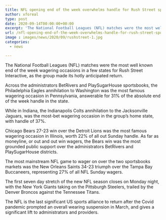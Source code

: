 ```yaml
---
title: NFL opening end of the week overwhelms handle for Rush Street sportsbooks
author: xforeal 
type: post
date: 2020-09-14T00:00:00+00:00
excerpt: 'The National Football Leagues (NFL) matches were the most well known end of the week wagering occasions in a few states for Rush Street Interactive, as the class made its hotly anticipated return '
url: /nfl-opening-end-of-the-week-overwhelms-handle-for-rush-street-sportsbooks/
image : images/news/2020/09/rushstreet-1.jpg
categories:
  - news

---
```

The National Football Leagues (NFL) matches were the most well known end of the week wagering occasions in a few states for Rush Street Interactive, as the group made its hotly anticipated return. 

Across the administrators BetRivers and PlaySugarHouse sportsbooks, the Philadelphia Eagles annihilation to Washington was the most famous wagering occasion in Pennsylvania, answerable for 31&percnt; of the absolute end of the week handle in the state. 

While in Indiana, the Indianapolis Colts annihilation to the Jacksonville Jaguars, was the most-bet wagering occasion in the group&#8217;s home state, with handle of 37&percnt;. 

Chicago Bears 27-23 win over the Detroit Lions was the most famous wagering occasion in Illinois, worth 22&percnt; of all out Sunday handle. As far as moneyline, or out and out win wagers, the Bears win was the most grounded public support over the administrators BetRivers and PlaySugarHouse districts. 

The most mainstream NFL game to wager on over the two sportsbooks markets was the New Orleans Saints 34-23 triumph over the Tampa Bay Buccaneers, representing 27&percnt; of all NFL Sunday wagers. 

The first seven day stretch of the new NFL season closes on Monday night, with the New York Giants taking on the Pittsburgh Steelers, trailed by the Denver Broncos against the Tennessee Titans. 

The NFL is the last significant US sports alliance to return after the Covid pandemic prompted an overall wearing suspension in March, and gives a significant lift to administrators and providers.